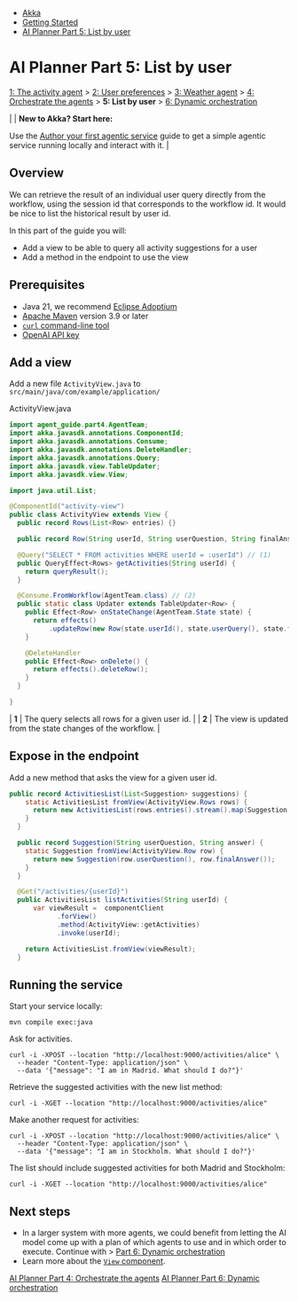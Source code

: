 <!-- <nav> -->
- [Akka](../../index.html)
- [Getting Started](../index.html)
- [AI Planner Part 5: List by user](list.html)

<!-- </nav> -->

# AI Planner Part 5: List by user

[1: The activity agent](index.html) > [2: User preferences](preferences.html) > [3: Weather agent](weather.html) > [4: Orchestrate the agents](team.html) > **5: List by user** > [6: Dynamic orchestration](dynamic-team.html)

|  | **New to Akka? Start here:**

Use the [Author your first agentic service](../author-your-first-service.html) guide to get a simple agentic service running locally and interact with it. |

## <a href="about:blank#_overview"></a> Overview

We can retrieve the result of an individual user query directly from the workflow, using the session id that corresponds to the workflow id. It would be nice to list the historical result by user id.

In this part of the guide you will:

- Add a view to be able to query all activity suggestions for a user
- Add a method in the endpoint to use the view

## <a href="about:blank#_prerequisites"></a> Prerequisites

- Java 21, we recommend [Eclipse Adoptium](https://adoptium.net/marketplace/)
- [Apache Maven](https://maven.apache.org/install.html) version 3.9 or later
- <a href="https://curl.se/download.html">`curl` command-line tool</a>
- [OpenAI API key](https://platform.openai.com/api-keys)

## <a href="about:blank#_add_a_view"></a> Add a view

Add a new file `ActivityView.java` to `src/main/java/com/example/application/`

ActivityView.java
```java
import agent_guide.part4.AgentTeam;
import akka.javasdk.annotations.ComponentId;
import akka.javasdk.annotations.Consume;
import akka.javasdk.annotations.DeleteHandler;
import akka.javasdk.annotations.Query;
import akka.javasdk.view.TableUpdater;
import akka.javasdk.view.View;

import java.util.List;

@ComponentId("activity-view")
public class ActivityView extends View {
  public record Rows(List<Row> entries) {}

  public record Row(String userId, String userQuestion, String finalAnswer) {}

  @Query("SELECT * FROM activities WHERE userId = :userId") // (1)
  public QueryEffect<Rows> getActivities(String userId) {
    return queryResult();
  }

  @Consume.FromWorkflow(AgentTeam.class) // (2)
  public static class Updater extends TableUpdater<Row> {
    public Effect<Row> onStateChange(AgentTeam.State state) {
      return effects()
          .updateRow(new Row(state.userId(), state.userQuery(), state.finalAnswer()));
    }

    @DeleteHandler
    public Effect<Row> onDelete() {
      return effects().deleteRow();
    }
  }

}
```

| **1** | The query selects all rows for a given user id. |
| **2** | The view is updated from the state changes of the workflow. |

## <a href="about:blank#_expose_in_the_endpoint"></a> Expose in the endpoint

Add a new method that asks the view for a given user id.

```java
public record ActivitiesList(List<Suggestion> suggestions) {
    static ActivitiesList fromView(ActivityView.Rows rows) {
      return new ActivitiesList(rows.entries().stream().map(Suggestion::fromView).toList());
    }
  }

  public record Suggestion(String userQuestion, String answer) {
    static Suggestion fromView(ActivityView.Row row) {
      return new Suggestion(row.userQuestion(), row.finalAnswer());
    }
  }

  @Get("/activities/{userId}")
  public ActivitiesList listActivities(String userId) {
      var viewResult =  componentClient
            .forView()
            .method(ActivityView::getActivities)
            .invoke(userId);

    return ActivitiesList.fromView(viewResult);
  }
```

## <a href="about:blank#_running_the_service"></a> Running the service

Start your service locally:

```command
mvn compile exec:java
```
Ask for activities.

```command
curl -i -XPOST --location "http://localhost:9000/activities/alice" \
  --header "Content-Type: application/json" \
  --data '{"message": "I am in Madrid. What should I do?"}'
```
Retrieve the suggested activities with the new list method:

```command
curl -i -XGET --location "http://localhost:9000/activities/alice"
```
Make another request for activities:

```command
curl -i -XPOST --location "http://localhost:9000/activities/alice" \
  --header "Content-Type: application/json" \
  --data '{"message": "I am in Stockholm. What should I do?"}'
```
The list should include suggested activities for both Madrid and Stockholm:

```command
curl -i -XGET --location "http://localhost:9000/activities/alice"
```

## <a href="about:blank#_next_steps"></a> Next steps

- In a larger system with more agents, we could benefit from letting the AI model come up with a plan of which agents to use and in which order to execute. Continue with > [Part 6: Dynamic orchestration](dynamic-team.html)
- Learn more about the <a href="../../java/views.html">`View` component</a>.

<!-- <footer> -->
<!-- <nav> -->
[AI Planner Part 4: Orchestrate the agents](team.html) [AI Planner Part 6: Dynamic orchestration](dynamic-team.html)
<!-- </nav> -->

<!-- </footer> -->

<!-- <aside> -->

<!-- </aside> -->